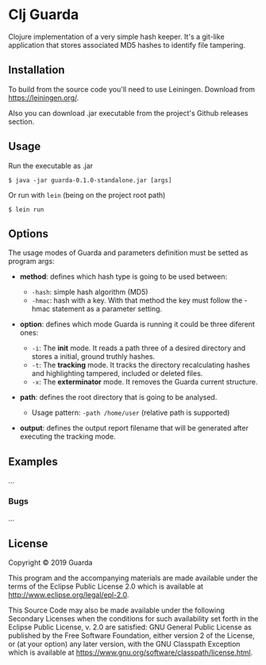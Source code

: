# Clj Guarda

Clojure implementation of a very simple hash keeper. It's a git-like application that stores associated MD5 hashes to identify file tampering.

## Installation

To build from the source code you'll need to use Leiningen. Download from https://leiningen.org/.

Also you can download .jar executable from the project's Github releases section.

## Usage

Run the executable as .jar

    $ java -jar guarda-0.1.0-standalone.jar [args]

Or run with `lein` (being on the project root path)

    $ lein run

## Options

The usage modes of Guarda and parameters definition must be setted as program args:

- **method**: defines which hash type is going to be used between:
  - `-hash`: simple hash algorithm (MD5)
  - `-hmac`: hash with a key. With that method the key must follow the -hmac statement as a parameter setting.

- **option**: defines which mode Guarda is running it could be three diferent ones:
  - `-i`: The **init** mode. It reads a path three of a desired directory and stores a initial, ground truthly hashes.
  - `-t`: The **tracking** mode. It tracks the directory recalculating hashes and highlighting tampered, included or deleted files.
  - `-x`: The **exterminator** mode. It removes the Guarda current structure.

- **path**: defines the root directory that is going to be analysed.
  - Usage pattern: `-path /home/user` (relative path is supported)

- **output**: defines the output report filename that will be generated after executing the tracking mode.

## Examples

...

### Bugs

...


## License

Copyright © 2019 Guarda

This program and the accompanying materials are made available under the
terms of the Eclipse Public License 2.0 which is available at
http://www.eclipse.org/legal/epl-2.0.

This Source Code may also be made available under the following Secondary
Licenses when the conditions for such availability set forth in the Eclipse
Public License, v. 2.0 are satisfied: GNU General Public License as published by
the Free Software Foundation, either version 2 of the License, or (at your
option) any later version, with the GNU Classpath Exception which is available
at https://www.gnu.org/software/classpath/license.html.
